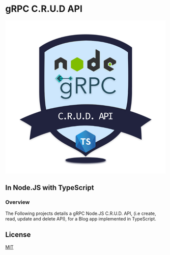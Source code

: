 # gRPC C.R.U.D API

![logo](public/readme_logo.png)

## In Node.JS with TypeScript

### Overview

The Following projects details a gRPC Node.JS C.R.U.D. API,
(i.e create, read, update and delete API), for a Blog app implemented in TypeScript.

## License

[MIT](LICENSE)
